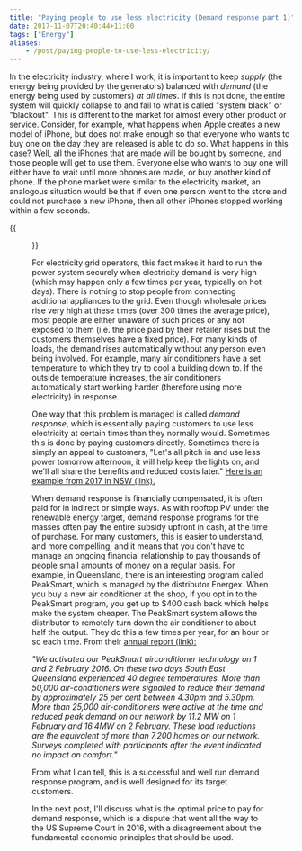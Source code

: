 ```yaml
---
title: "Paying people to use less electricity (Demand response part 1)"
date: 2017-11-07T20:40:44+11:00
tags: ["Energy"]
aliases:
    - /post/paying-people-to-use-less-electricity/
---
```


In the electricity industry, where I work, it is important to keep _supply_ (the energy being provided by the generators) balanced with _demand_ (the energy being used by customers) _at all times_. If this is not done, the entire system will quickly collapse to and fail to what is called "system black" or "blackout". This is different to the market for almost every other product or service. Consider, for example, what happens when Apple creates a new model of iPhone, but does not make enough so that everyone who wants to buy one on the day they are released is able to do so. What happens in this case? Well, all the iPhones that are made will be bought by someone, and those people will get to use them. Everyone else who wants to buy one will either have to wait until more phones are made, or buy another kind of phone. If the phone market were similar to the electricity market, an analogous situation would be that if even one person went to the store and could not purchase a new iPhone, then all other iPhones stopped working within a few seconds.

{{<figure src="/images/demand_response.svg" >}}

For electricity grid operators, this fact makes it hard to run the power system securely when electricity demand is very high (which may happen only a few times per year, typically on hot days). There is nothing to stop people from connecting additional appliances to the grid. Even though wholesale prices rise very high at these times (over 300 times the average price), most people are either unaware of such prices or any not exposed to them (i.e. the price paid by their retailer rises but the customers themselves have a fixed price). For many kinds of loads, the demand rises automatically without any person even being involved. For example, many air conditioners have a set temperature to which they try to cool a building down to. If the outside temperature increases, the air conditioners automatically start working harder (therefore using more electricity) in response.

One way that this problem is managed is called _demand response_, which is essentially paying customers to use less electricity at certain times than they normally would. Sometimes this is done by paying customers directly. Sometimes there is simply an appeal to customers, "Let's all pitch in and use less power tomorrow afternoon, it will help keep the lights on, and we'll all share the benefits and reduced costs later."
[Here is an example from 2017 in NSW (link).](http://www.news.com.au/technology/environment/residents-told-to-switch-off-appliances-during-crucial-hours-of-peak-demand/news-story/bb2894aec265b29f3c6280e308313c2b)

When demand response is financially compensated, it is often paid for in indirect or simple ways. As with rooftop PV under the renewable energy target, demand response programs for the masses often pay the entire subsidy upfront in cash, at the time of purchase. For many customers, this is easier to understand, and more compelling, and it means that you don't have to manage an ongoing financial relationship to pay thousands of people small amounts of money on a regular basis. For example, in Queensland, there is an interesting program called PeakSmart, which is managed by the distributor Energex. When you buy a new air conditioner at the shop, if you opt in to the PeakSmart program, you get up to $400 cash back which helps make the system cheaper. The PeakSmart system allows the distributor to remotely turn down the air conditioner to about half the output. They do this a few times per year, for an hour or so each time. From their [annual report (link):](https://www.energex.com.au/__data/assets/pdf_file/0006/372624/Annual-Performance-Report-2015-16.pdf)

_"We activated our PeakSmart airconditioner technology on 1 and 2 February 2016. On these two days South East Queensland experienced 40 degree temperatures. More than 50,000 air-conditioners were signalled to reduce their demand by approximately 25 per cent between 4.30pm and 5.30pm. More than 25,000 air-conditioners were active at the time and reduced peak demand on our network by 11.2 MW on 1 February and 16.4MW on 2 February. These load reductions are the equivalent of more than 7,200 homes on our network. Surveys completed with participants after the event indicated no impact on comfort."_


From what I can tell, this is a successful and well run demand response program, and is well designed for its target customers.

In the next post, I'll discuss what is the optimal price to pay for demand response, which is a dispute that went all the way to the US Supreme Court in 2016, with a disagreement about the fundamental economic principles that should be used.

